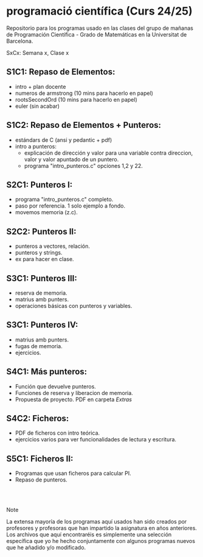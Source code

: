 # programació científica (Curs 24/25)
Repositorio para los programas usado en las clases del grupo de mañanas de Programación Científica - Grado de Matemáticas en la Universitat de Barcelona. 

SxCx: Semana x, Clase x


S1C1: Repaso de Elementos:
--------------------------
- intro + plan docente
- numeros de armstrong (10 mins para hacerlo en papel)
- rootsSecondOrd (10 mins para hacerlo en papel)
- euler (sin acabar)

S1C2: Repaso de Elementos + Punteros:
-------------------------------------
- estándars de C (ansi y pedantic + pdf)
- intro a punteros:
	- explicación de dirección y valor para una variable contra direccion, valor y valor apuntado de un puntero.
	- programa "intro_punteros.c" opciones 1,2 y 22. 

S2C1: Punteros I:
-----------------
- programa "intro_punteros.c" completo.
- paso por referencia. 1 solo ejemplo a fondo.
- movemos memoria (z.c).

S2C2: Punteros II:
------------------
- punteros a vectores, relación.
- punteros y strings.
- ex para hacer en clase.

S3C1: Punteros III:
------------------
- reserva de memoria.
- matrius amb punters.
- operaciones básicas con punteros y variables.

S3C1: Punteros IV:
------------------
- matrius amb punters.
- fugas de memoria.
- ejercicios.

S4C1: Más punteros:
------------------
- Función que devuelve punteros.
- Funciones de reserva y liberacion de memoria.
- Propuesta de proyecto. PDF en carpeta *Extras*

S4C2: Ficheros:
------------------
- PDF de ficheros con intro teórica.
- ejercicios varios para ver funcionalidades de lectura y escritura.

S5C1: Ficheros II:
------------------
- Programas que usan ficheros para calcular PI.
- Repaso de punteros.

</br></br>
> [!NOTE]
> La extensa mayoría de los programas aquí usados han sido creados por profesores y profesoras que han impartido la asignatura en años anteriores. Los archivos que aquí encontraréis es simplemente una selección específica que yo he hecho conjuntamente con algunos programas nuevos que he añadido y/o modificado.